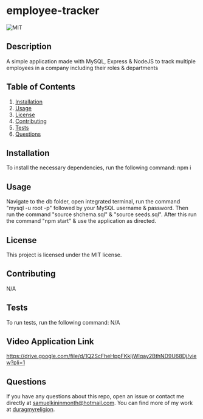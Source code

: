 # employee-tracker

![MIT](https://img.shields.io/badge/license-MIT-green)

## Description
A simple application made with MySQL, Express & NodeJS to track multiple employees in a company including their roles & departments

## Table of Contents
1. [Installation](#installation)
2. [Usage](#usage)
3. [License](#license)
4. [Contributing](#contributing)
5. [Tests](#tests)
6. [Questions](#questions)

## Installation
To install the necessary dependencies, run the following command:
npm i

## Usage
Navigate to the db folder, open integrated terminal, run the command "mysql -u root -p" followed by your MySQL username & password. Then run the command "source shchema.sql"  &  "source seeds.sql".
After this run the command "npm start" & use the application as directed.

## License 
This project is licensed under the MIT license.

## Contributing
N/A

## Tests
To run tests, run the following command:
N/A

## Video Application Link

https://drive.google.com/file/d/1Q2ScFheHppFKkIjWIqay2BthND9U68Dj/view?pli=1

## Questions
If you have any questions about this repo, open an issue or contact me directly at [samuelkininmonth@hotmail.com](mailto:samuelkininmonth@hotmail.com). You can find more of my work at [duragmyreligion](https://www.github.com/duragmyreligion).
